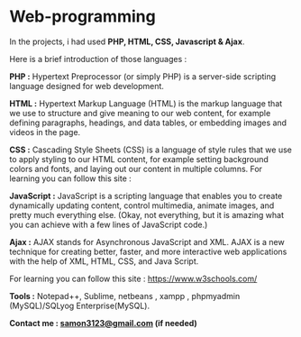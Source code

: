 # Web-programming
In the projects, i had used **PHP, HTML, CSS, Javascript &amp; Ajax**. 

Here is a brief introduction of those languages :

**PHP :** Hypertext Preprocessor (or simply PHP) is a server-side scripting language designed for web development.

**HTML :** Hypertext Markup Language (HTML) is the markup language that we use to structure and give meaning to our web content, for example defining paragraphs, headings, and data tables, or embedding images and videos in the page.

**CSS :** Cascading Style Sheets (CSS) is a language of style rules that we use to apply styling to our HTML content, for example setting background colors and fonts, and laying out our content in multiple columns.
For learning you can follow this site :

**JavaScript :** JavaScript is a scripting language that enables you to create dynamically updating content, control multimedia, animate images, and pretty much everything else. (Okay, not everything, but it is amazing what you can achieve with a few lines of JavaScript code.)

**Ajax :** AJAX stands for Asynchronous JavaScript and XML. AJAX is a new technique for creating better, faster, and more interactive web applications with the help of XML, HTML, CSS, and Java Script.
 
For learning you can follow this site : https://www.w3schools.com/

**Tools :** Notepad++, Sublime, netbeans , xampp , phpmyadmin (MySQL)/SQLyog Enterprise(MySQL).

**Contact me : samon3123@gmail.com (if needed)**
